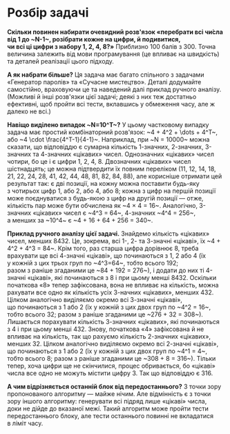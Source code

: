 # Розбір задачі

**Скільки повинен набирати очевидний розв'язок «перебрати всі&nbsp;чи́сла від&nbsp;1 до&nbsp;~N-1~, розібрати кожне на&nbsp;цифри, й&nbsp;подивитися, чи&nbsp;всі&nbsp;ці&nbsp;цифри з&nbsp;набору 1, 2, 4, 8?»** Приблизно 100&nbsp;балів з&nbsp;300. Точна величина залежить від&nbsp;мови програмування (це&nbsp;впливає на&nbsp;швидкість) та&nbsp;деталей реалізації цього підходу.

**А як набрати більше?**
Ця задача має багато спільного з&nbsp;задачами «Генератор паролів» та&nbsp;«Сучасне мистецтво». Деталі додумайте самостійно, враховуючи це&nbsp;та&nbsp;наведений далі&nbsp;приклад ручного аналізу. (Можливі й&nbsp;інші розв'язки цієї задачі; деякі з&nbsp;них теж достатньо ефективні, щоб пройти всі&nbsp;тести, вклавшись у&nbsp;обмеження часу, але&nbsp;ж далеко&nbsp;не&nbsp;всі.)

**Навіщо виділено випадок ~N=10^T~?**
У цьому частковому випадку задача має простий комбінаторний розв'язок: ~4 + 4^2 + \dots + 4^T~, або ~4 \cdot \frac{4^T-1}{4-1}~. Наприклад, при&nbsp;~N = 10000~ можна сказати, що&nbsp;відповіддю є сумарна кількість 1-значних, 2-значних, 3-значних&nbsp;та&nbsp;4-значних «цікавих» чисел. Однозначних «цікавих» чисел чотири, бо&nbsp;це&nbsp;і&nbsp;є цифри 1, 2, 4, 8. Двозначних «цікавих» чисел шістнадцять; це&nbsp;можна підтвердити їх повним переліком (11, 12, 14, 18, 21, 22, 24, 28, 41, 42, 44, 48, 81, 82, 84, 88), але&nbsp;корисніше отримати цей результат так: є дві&nbsp;позиції, на&nbsp;кожну можна поставити будь-яку з&nbsp;чотирьох цифр 1, або&nbsp;2, або&nbsp;4, або&nbsp;8; кожна&nbsp;з&nbsp;цифр на&nbsp;першій позиції може поєднуватися з&nbsp;будь-якою з&nbsp;цифр на&nbsp;другій позиції — отже, кількість пар може бути обчислена як&nbsp;~4&nbsp;×&nbsp;4&nbsp;=&nbsp;16~. Аналогічно, 3-значних «цікавих» чисел є ~4^3&nbsp;=&nbsp;64~, 4-значних ~4^4&nbsp;=&nbsp;256~, а&nbsp;менших за&nbsp;~10^4~ є ~4 + 16 + 64 + 256 = 340~.

**Приклад ручного аналізу цієї задачі.**
Знайдемо кількість «цікавих» чисел, менших 8432.
Це, зокрема, всі&nbsp;1-, 2- та&nbsp;3-значні «цікаві», їх ~4 + 4^2 + 4^3 = 84~.
Крім того, раз старша цифра дорівнює 8, треба врахувати ще&nbsp;всі&nbsp;4-значні «цікаві», що&nbsp;починаються з&nbsp;1, 2&nbsp;або&nbsp;4 (їх у&nbsp;кожній з&nbsp;цих трьох груп по&nbsp;~4^3=64~, тобто&nbsp;всього 192; разом&nbsp;з&nbsp;раніше&nbsp;згаданими це&nbsp;~84 + 192 = 276~), і&nbsp;додати до&nbsp;них ті&nbsp;4-значні «цікаві», які починаються з&nbsp;8&nbsp;і&nbsp;при&nbsp;цьому менші 8432. Оскільки початкова «8» тепер зафіксована, вона не впливає на&nbsp;кількість, можна рахувати все&nbsp;одно як&nbsp;кількість усіх&nbsp;3-начних «цікавих», менших 432. Цілком аналогічно виділяємо окремо всі&nbsp;3-значні «цікаві», що&nbsp;починаються з&nbsp;1&nbsp;або&nbsp;2 (їх у&nbsp;кожній з&nbsp;цих двох груп по&nbsp;~4^2&nbsp;=&nbsp;16~, тобто&nbsp;всього 32; разом&nbsp;з&nbsp;раніше&nbsp;згаданими це&nbsp;~276 + 32 = 308~). Лишається порахувати кількість 3-значних «цікавих», які починаються з&nbsp;4&nbsp;і&nbsp;при&nbsp;цьому менші 432. Знову, початкова «4» зафіксована&nbsp;й&nbsp;не впливає на&nbsp;кількість, так&nbsp;що рахуємо кількість 2-значних «цікавих», менших 32. Цілком аналогічно виділяємо окремо всі&nbsp;2-значні «цікаві», що&nbsp;починаються з&nbsp;1&nbsp;або&nbsp;2 (їх у&nbsp;кожній з&nbsp;цих двох груп по&nbsp;~4^1&nbsp;=&nbsp;4~, тобто&nbsp;всього 8; разом&nbsp;з&nbsp;раніше&nbsp;згаданими це&nbsp;~308 + 8 = 316~). Тільки тепер, хоча цифри ще&nbsp;не&nbsp;скінчилися, процес обривається, бо&nbsp;«цікаві» числа все&nbsp;одно не&nbsp;можуть містити цифру 3. Так&nbsp;що відповіддю є 316.

**А чим відрізняється останній блок від&nbsp;передостаннього?**
З&nbsp;точки зору пропонованого алгоритму — майже нічим. Але відмінність є з&nbsp;точки зору іншого алгоритму: генерувати всі&nbsp;підряд лише «цікаві» числа, доки&nbsp;не&nbsp;дійде до&nbsp;вказаної межі́. Такий алгоритм може пройти тести передостаннього блоку, але&nbsp;тести останнього повинні не&nbsp;вкладатися в&nbsp;ліміт часу.
